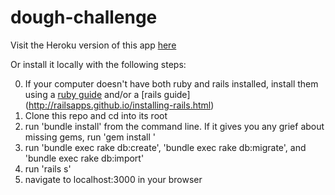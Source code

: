 # dough-challenge

Visit the Heroku version of this app [here](https://dough-challenge.herokuapp.com/)

Or install it locally with the following steps:

0. If your computer doesn't have both ruby and rails installed, install them using a [ruby guide](https://www.ruby-lang.org/en/documentation/installation/) and/or a [rails guide] (http://railsapps.github.io/installing-rails.html)
1. Clone this repo and cd into its root
2. run 'bundle install' from the command line. If it gives you any grief about missing gems, run 'gem install <that gem>'
3. run 'bundle exec rake db:create', 'bundle exec rake db:migrate', and 'bundle exec rake db:import'
4. run 'rails s'
5. navigate to localhost:3000 in your browser
